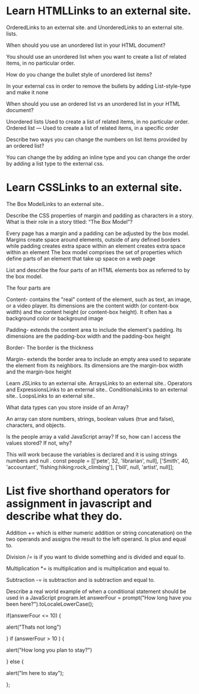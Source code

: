 # Learn HTMLLinks to an external site.
OrderedLinks to an external site. and UnorderedLinks to an external site. lists.

When should you use an unordered list in your HTML document? 

You should use an unordered list when you want to  create a list of related items, in no particular order. 

How do you change the bullet style of unordered list items?

 In your external css in order to remove the bullets by adding List-style-type and make it none

When should you use an ordered list vs an unordered list in your HTML document?

Unordered lists  Used to create a list of related items, in no particular order. Ordered list — Used to create a list of related items, in a specific order

Describe two ways you can change the numbers on list items provided by an ordered list? 

You can change the by adding an inline type and you can change the order by adding a list type to the external css.

# Learn CSSLinks to an external site.
The Box ModelLinks to an external site..

Describe the CSS properties of margin and padding as characters in a story. What is their role in a story titled: “The Box Model”?

Every page has a margin and a padding can be adjusted by the box model. Margins create space around elements, outside of any defined borders while padding creates extra space within an element creates extra space within an element The box model comprises the set of properties which define parts of an element that take up space on a web page

List and describe the four parts of an HTML elements box as referred to by the box model. 

The four parts are 

Content- contains the "real" content of the element, such as text, an image, or a video player. Its dimensions are the content width (or content-box width) and the content height (or content-box height). It often has a background color or background image

Padding- extends the content area to include the element's padding. Its dimensions are the padding-box width and the padding-box height

Border- The border is the thickness

Margin- extends the border area to include an empty area used to separate the element from its neighbors. Its dimensions are the margin-box width and the margin-box height

Learn JSLinks to an external site.
ArraysLinks to an external site.. Operators and ExpressionsLinks to an external site.. ConditionalsLinks to an external site.. LoopsLinks to an external site..

What data types can you store inside of an Array?

  An array can store numbers, strings, boolean values (true and false), characters, and objects.

Is the people array a valid JavaScript array? If so, how can I access the values stored? If not, why? 

This will work because the variables is declared and it is using strings numbers and  null .
const people = [['pete', 32, 'librarian', null], ['Smith', 40, 'accountant', 'fishing:hiking:rock_climbing'], ['bill', null, 'artist', null]];

 

# List five shorthand operators for assignment in javascript and describe what they do.

Addition  +=    which is either numeric addition or string concatenation) on the two operands and assigns the result to the left operand. Is plus  and equal to.

Division   /= is if you want to divide something and is divided and equal to.

Multiplication  *= is multiplication  and is multiplication and equal to.

Subtraction -= is subtraction and is subtraction and equal to.

 

Describe a real world example of when a conditional statement should be used in a JavaScript program.let answerFour = prompt("How long have you been here?").toLocaleLowerCase();

 

  if(answerFour <= 10) {

   alert("Thats not long")

  } if (answerFour > 10 ) {

   alert("How long you plan to stay?")

  } else  {

   alert("Im here to stay");

  };

